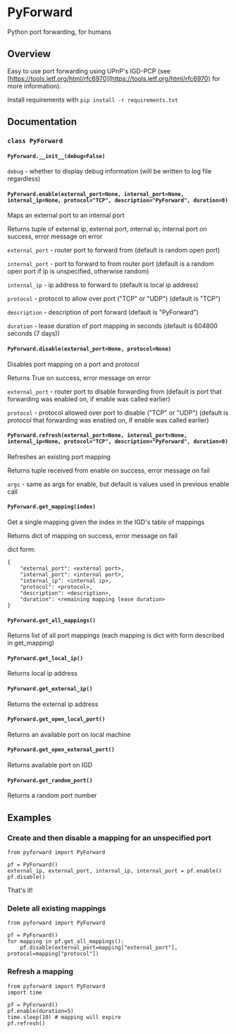 # PyForward

Python port forwarding, for humans

## Overview

Easy to use port forwarding using UPnP's IGD-PCP (see [https://tools.ietf.org/html/rfc6970](https://tools.ietf.org/html/rfc6970) for more information).

Install requirements with `pip install -r requirements.txt`

## Documentation

### `class PyForward`

#### `PyForward.__init__(debug=False)`

`debug` - whether to display debug information (will be written to log file regardless)

#### `PyForward.enable(external_port=None, internal_port=None, internal_ip=None, protocol="TCP", description="PyForward", duration=0)`

Maps an external port to an internal port

Returns tuple of external ip, external port, internal ip, internal port on success, error message on error


`external_port` - router port to forward from (default is random open port)

`internal_port` - port to forward to from router port (default is a random open port if ip is unspecified, otherwise random)

`internal_ip` - ip address to forward to (default is local ip address)

`protocol` - protocol to allow over port ("TCP" or "UDP") (default is "TCP")

`description` - description of port forward (default is "PyForward")

`duration` - lease duration of port mapping in seconds (default is 604800 seconds (7 days))

#### `PyForward.disable(external_port=None, protocol=None)`

Disables port mapping on a port and protocol

Returns True on success, error message on error


`external_port` - router port to disable forwarding from (default is port that forwarding was enabled on, if enable was called earlier)

`protocol` - protocol allowed over port to disable ("TCP" or "UDP") (default is protocol that forwarding was enabled on, if enable was called earlier)

#### `PyForward.refresh(external_port=None, internal_port=None, internal_ip=None, protocol="TCP", description="PyForward", duration=0)`

Refreshes an existing port mapping

Returns tuple received from enable on success, error message on fail


`args` - same as args for enable, but default is values used in previous enable call

#### `PyForward.get_mapping(index)`

Get a single mapping given the index in the IGD's table of mappings

Returns dict of mapping on success, error message on fail


dict form:
```
{
    "external_port": <external port>,
    "internal_port": <internal port>,
    "internal_ip": <internal ip>,
    "protocol": <protocol>,
    "description": <description>,
    "duration": <remaining mapping lease duration>
}
```

#### `PyForward.get_all_mappings()`

Returns list of all port mappings (each mapping is dict with form described in get_mapping)

#### `PyForward.get_local_ip()`

Returns local ip address

#### `PyForward.get_external_ip()`

Returns the external ip address

#### `PyForward.get_open_local_port()`

Returns an available port on local machine

#### `PyForward.get_open_external_port()`

Returns available port on IGD

#### `PyForward.get_random_port()`

Returns a random port number

## Examples

### Create and then disable a mapping for an unspecified port

```
from pyforward import PyForward

pf = PyForward()
external_ip, external_port, internal_ip, internal_port = pf.enable()
pf.disable()
```

That's it!

### Delete all existing mappings

```
from pyforward import PyForward

pf = PyForward()
for mapping in pf.get_all_mappings():
    pf.disable(external_port=mapping["external_port"], protocol=mapping["protocol"])
```

### Refresh a mapping

```
from pyforward import PyForward
import time

pf = PyForward()
pf.enable(duration=5)
time.sleep(10) # mapping will expire
pf.refresh()
```

